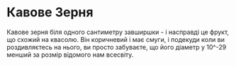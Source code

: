 # Кавове Зерня

Кавове зерня біля одного сантиметру завширшки - і насправді це фрукт, що схожий
на квасолю. Він коричневий і має смуги, і подекуди коли ви роздивляєтесь на
нього, ви просто забуваєте, що його діаметр у 10^-29 менший за розмір відомого
нам всесвіту.
